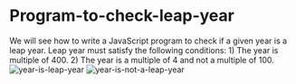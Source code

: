 # Program-to-check-leap-year
We will see how to write a JavaScript program to check if a given year is a leap year. Leap year must satisfy the following conditions:  1) The year is multiple of 400. 2) The year is a multiple of 4 and not a multiple of 100.
![year-is-leap-year](https://github.com/adibmansuri511/Program-to-check-leap-year/assets/135020831/409ea9c4-7ff5-4462-96b8-3f8b67e69beb)
![year-is-not-a-leap-year](https://github.com/adibmansuri511/Program-to-check-leap-year/assets/135020831/ff7e6145-71e5-4639-9391-f596fbd5aa39)
